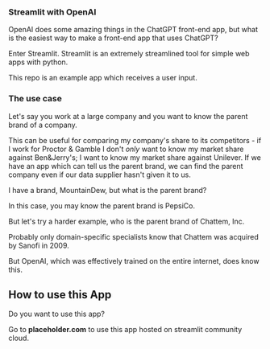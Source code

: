 ### Streamlit with OpenAI

OpenAI does some amazing things in the ChatGPT front-end app, but what is the easiest way to make a front-end app that uses ChatGPT?

Enter Streamlit. Streamlit is an extremely streamlined tool for simple web apps with python.

This repo is an example app which receives a user input.

### The use case
Let's say you work at a large company and you want to know the parent brand of a company.

This can be useful for comparing my company's share to its competitors - if I work for Proctor & Gamble I don't *only* want to know my market share against Ben&Jerry's; I want to know my market share against Unilever. If we have an app which can tell us the parent brand, we can find the parent company even if our data supplier hasn't given it to us.

I have a brand, MountainDew, but what is the parent brand?

In this case, you may know the parent brand is PepsiCo.

But let's try a harder example, who is the parent brand of Chattem, Inc.

Probably only domain-specific specialists know that Chattem was acquired by Sanofi in 2009.

But OpenAI, which was effectively trained on the entire internet, does know this.

## How to use this App

Do you want to use this app?

Go to **placeholder.com** to use this app hosted on streamlit community cloud.
